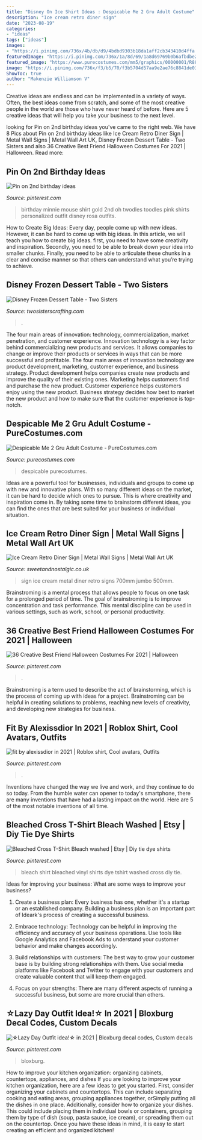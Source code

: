 ```yaml
---
title: "Disney On Ice Shirt Ideas : Despicable Me 2 Gru Adult Costume"
description: "Ice cream retro diner sign"
date: "2023-08-19"
categories:
- "ideas"
tags: ["ideas"]
images:
- "https://i.pinimg.com/736x/4b/db/d9/4bdbd9303b18da1aff2cb343410d4ffa.jpg"
featuredImage: "https://i.pinimg.com/736x/1a/8d/69/1a8d69769b0b6afbdbe292da27ff8cf5.jpg"
featured_image: "https://www.purecostumes.com/mm5/graphics/00000001/R887339_full_1.jpg"
image: "https://i.pinimg.com/736x/f3/b5/70/f3b5704d57aa9e2ae76c8841de03491b--minnie-mouse-nd-birthday.jpg"
ShowToc: true
author: "Makenzie Williamson V"
---
```



Creative ideas are endless and can be implemented in a variety of ways. Often, the best ideas come from scratch, and some of the most creative people in the world are those who have never heard of before. Here are 5 creative ideas that will help you take your business to the next level.

	

		
looking for Pin on 2nd birthday ideas you've came to the right web. We have 8 Pics about Pin on 2nd birthday ideas like Ice Cream Retro Diner Sign | Metal Wall Signs | Metal Wall Art UK, Disney Frozen Dessert Table - Two Sisters and also 36 Creative Best Friend Halloween Costumes For 2021 | Halloween. Read more:
		
    
## Pin On 2nd Birthday Ideas

<img loading=lazy src="https://i.pinimg.com/736x/f3/b5/70/f3b5704d57aa9e2ae76c8841de03491b--minnie-mouse-nd-birthday.jpg" onerror="this.onerror=null;this.src='https://tse2.mm.bing.net/th?id=OIP.C3OPdbSS_LEiWVTWkskG7wEsEs&amp;pid=15.1';" alt="Pin on 2nd birthday ideas">

_Source: pinterest.com_

>birthday minnie mouse shirt gold 2nd oh twodles toodles pink shirts personalized outfit disney rosa outfits. 

	

How to Create Big Ideas:
Every day, people come up with new ideas. However, it can be hard to come up with big ideas. In this article, we will teach you how to create big ideas. first, you need to have some creativity and inspiration. Secondly, you need to be able to break down your idea into smaller chunks. Finally, you need to be able to articulate these chunks in a clear and concise manner so that others can understand what you’re trying to achieve.

    
## Disney Frozen Dessert Table - Two Sisters

<img loading=lazy src="https://www.twosisterscrafting.com/wp-content/uploads/2014/09/frozen-dessert-table3.jpg" onerror="this.onerror=null;this.src='https://tse3.mm.bing.net/th?id=OIP.bJDwna9xzWxL4Ri3dn4pbQHaLb&amp;pid=15.1';" alt="Disney Frozen Dessert Table - Two Sisters">

_Source: twosisterscrafting.com_

>. 

	

The four main areas of innovation: technology, commercialization, market penetration, and customer experience.
Innovation technology is a key factor behind commercializing new products and services. It allows companies to change or improve their products or services in ways that can be more successful and profitable. The four main areas of innovation technology are product development, marketing, customer experience, and business strategy. Product development helps companies create new products and improve the quality of their existing ones. Marketing helps customers find and purchase the new product. Customer experience helps customers enjoy using the new product. Business strategy decides how best to market the new product and how to make sure that the customer experience is top-notch.

    
## Despicable Me 2 Gru Adult Costume - PureCostumes.com

<img loading=lazy src="https://www.purecostumes.com/mm5/graphics/00000001/R887339_full_1.jpg" onerror="this.onerror=null;this.src='https://tse3.mm.bing.net/th?id=OIP.bOCUy9eV02000UQVF2812wHaLO&amp;pid=15.1';" alt="Despicable Me 2 Gru Adult Costume - PureCostumes.com">

_Source: purecostumes.com_

>despicable purecostumes. 

	

Ideas are a powerful tool for businesses, individuals and groups to come up with new and innovative plans. With so many different ideas on the market, it can be hard to decide which ones to pursue. This is where creativity and inspiration come in. By taking some time to brainstorm different ideas, you can find the ones that are best suited for your business or individual situation.

    
## Ice Cream Retro Diner Sign | Metal Wall Signs | Metal Wall Art UK

<img loading=lazy src="https://33.cdn.ekm.net/ekmps/shops/sweet/images/ice-cream-retro-diner-metal-wall-sign-4-sizes--sign-size-jumbo-500mm-x-700mm-13101-p.jpg?v=522021-130311" onerror="this.onerror=null;this.src='https://tse4.mm.bing.net/th?id=OIP.jlpzllx3YkhdVc1V_nHQVgHaJ4&amp;pid=15.1';" alt="Ice Cream Retro Diner Sign | Metal Wall Signs | Metal Wall Art UK">

_Source: sweetandnostalgic.co.uk_

>sign ice cream metal diner retro signs 700mm jumbo 500mm. 

	

Brainstroming is a mental process that allows people to focus on one task for a prolonged period of time. The goal of brainstroming is to improve concentration and task performance. This mental discipline can be used in various settings, such as work, school, or personal productivity.

    
## 36 Creative Best Friend Halloween Costumes For 2021 | Halloween

<img loading=lazy src="https://i.pinimg.com/736x/1a/8d/69/1a8d69769b0b6afbdbe292da27ff8cf5.jpg" onerror="this.onerror=null;this.src='https://tse2.mm.bing.net/th?id=OIP.IcP4pEbkBiOG6VfsP7uhigHaLG&amp;pid=15.1';" alt="36 Creative Best Friend Halloween Costumes For 2021 | Halloween">

_Source: pinterest.com_

>. 

	

Brainstroming is a term used to describe the act of brainstorming, which is the process of coming up with ideas for a project. Brainstroming can be helpful in creating solutions to problems, reaching new levels of creativity, and developing new strategies for business.

    
## Fit By Alexissdior In 2021 | Roblox Shirt, Cool Avatars, Outfits

<img loading=lazy src="https://i.pinimg.com/736x/79/27/05/7927057a0804f536d1429dd1906f3517.jpg" onerror="this.onerror=null;this.src='https://tse1.mm.bing.net/th?id=OIP.RkQKHru-a_W8MNzJbGXDpAHaQX&amp;pid=15.1';" alt="fit by alexissdior in 2021 | Roblox shirt, Cool avatars, Outfits">

_Source: pinterest.com_

>. 

	

Inventions have changed the way we live and work, and they continue to do so today. From the humble water can opener to today's smartphone, there are many inventions that have had a lasting impact on the world. Here are 5 of the most notable inventions of all time.

    
## Bleached Cross T-Shirt Bleach Washed | Etsy | Diy Tie Dye Shirts

<img loading=lazy src="https://i.pinimg.com/736x/4b/db/d9/4bdbd9303b18da1aff2cb343410d4ffa.jpg" onerror="this.onerror=null;this.src='https://tse1.mm.bing.net/th?id=OIP.AIyw5ImVQcPfmd45S4xGnAHaJ4&amp;pid=15.1';" alt="Bleached Cross T-Shirt Bleach washed | Etsy | Diy tie dye shirts">

_Source: pinterest.com_

>bleach shirt bleached vinyl shirts dye tshirt washed cross diy tie. 

	

Ideas for improving your business: What are some ways to improve your business?
1. Create a business plan: Every business has one, whether it's a startup or an established company. Building a business plan is an important part of Ideark's process of creating a successful business.
2. Embrace technology: Technology can be helpful in improving the efficiency and accuracy of your business operations. Use tools like Google Analytics and Facebook Ads to understand your customer behavior and make changes accordingly.

3. Build relationships with customers: The best way to grow your customer base is by building strong relationships with them. Use social media platforms like Facebook and Twitter to engage with your customers and create valuable content that will keep them engaged.

4. Focus on your strengths: There are many different aspects of running a successful business, but some are more crucial than others.

    
## ☆Lazy Day Outfit Idea!☆ In 2021 | Bloxburg Decal Codes, Custom Decals

<img loading=lazy src="https://i.pinimg.com/736x/e8/27/a2/e827a20b41fa7a539b59e81a327d033c.jpg" onerror="this.onerror=null;this.src='https://tse3.mm.bing.net/th?id=OIP.C6vvpp2Gz2n4sJ2-fqBltgHaHa&amp;pid=15.1';" alt="☆Lazy Day Outfit idea!☆ in 2021 | Bloxburg decal codes, Custom decals">

_Source: pinterest.com_

>bloxburg. 

	

How to improve your kitchen organization: organizing cabinets, countertops, appliances, and dishes
If you are looking to improve your kitchen organization, here are a few ideas to get you started. First, consider organizing your cabinets and countertops. This can include separating cooking and eating areas, grouping appliances together, orSimply putting all the dishes in one place. Additionally, consider how to organize your dishes. This could include placing them in individual bowls or containers, grouping them by type of dish (soup, pasta sauce, ice cream), or spreading them out on the countertop. Once you have these ideas in mind, it is easy to start creating an efficient and organized kitchen!

